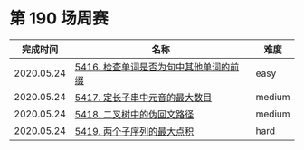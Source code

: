# 第 190 场周赛

**完成时间**|**名称**|**难度**
------------|--------|------------
2020.05.24|[5416. 检查单词是否为句中其他单词的前缀](./5416.%20检查单词是否为句中其他单词的前缀)|easy
2020.05.24|[5417. 定长子串中元音的最大数目](./5417.%20定长子串中元音的最大数目)|medium
2020.05.24|[5418. 二叉树中的伪回文路径](./5418.%20二叉树中的伪回文路径)|medium
2020.05.24|[5419. 两个子序列的最大点积](./5419.%20两个子序列的最大点积)|hard
